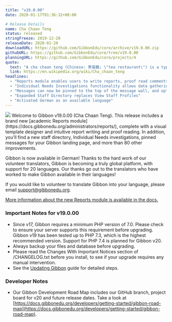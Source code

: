 ```yaml
---
title: "v19.0.00"
date: 2020-01-17T01:36:32+08:00

# Release Details
name: Cha Chaan Teng
status: released
stringFreeze: 2019-12-20
releaseDate: 2020-01-20
downloadURL: https://github.com/GibbonEdu/core/archive/v19.0.00.zip
githubURL: https://github.com/GibbonEdu/core/tree/v19.0.00
planningURL: https://github.com/GibbonEdu/core/projects/4
quote:
  text: "A cha chaan teng (Chinese: 茶餐廳; \"tea restaurant\") is a type of restaurant commonly found in Hong Kong, Macau and parts of Guangdong. They are known for eclectic and affordable menus, which include dishes from Hong Kong cuisine and Hong Kong-style Western cuisine."
  link: https://en.wikipedia.org/wiki/Cha_chaan_teng
headlines:
  - "Reports module enables users to write reports, proof read comments, generate PDFs, and view report archives"
  - "Individual Needs Investigations functionality allows data gathering around students with individual needs"
  - "Messages can now be pinned to the top of the message wall, and optionally displayed above the dashboard"
  - "Expanded Staff Directory replaces View Staff Profiles"
  - "Activated German as an available language"
---
```


<img src="/img/v19_reports.png" class="float-right w-full sm:w-1/3 mb-4 ml-4 mr-0 sm:-mr-10 rounded-sm border">
Welcome to Gibbon v19.0.00 (Cha Chaan Teng). This release includes a brand new [academic Reports module](https://docs.gibbonedu.org/administrators/reports/), complete with a visual template designer and intuitive report writing and proof reading. In addition, you’ll find a new staff directory, Individual Needs investigations, pinned messages for your Gibbon landing page, and more than 80 other improvements.

Gibbon is now available in German! Thanks to the hard work of our volunteer translators, Gibbon is becoming a truly global platform, with support for 20 languages. Our thanks go out to the translators who have worked to make Gibbon available in their languages!  

If you would like to volunteer to translate Gibbon into your language, please email [support@gibbonedu.org](mailto:support@gibbonedu.org).

[More information about the new Reports module is available in the docs.](https://docs.gibbonedu.org/administrators/reports/)

### Important Notes for v19.0.00

- Since v17, Gibbon requires a minimum PHP version of 7.0. Please check to ensure your server supports this requirement before upgrading. Gibbon v19 has been tested up to PHP 7.3, which is the highest recommended version. Support for PHP 7.4 is planned for Gibbon v20.
- Always backup your files and database before upgrading.
- Please read the Changes With Important Notices section of /CHANGELOG.txt before you install, to see if your upgrade requires any manual intervention.
- See the [Updating Gibbon](https://docs.gibbonedu.org/administrators/getting-started/updating-gibbon/) guide for detailed steps.

### Developer Notes

- Our Gibbon Development Road Map includes our GitHub branch, project board for v20 and future release dates. Take a look at [https://docs.gibbonedu.org/developers/getting-started/gibbon-road-map](https://docs.gibbonedu.org/developers/getting-started/gibbon-road-map).
